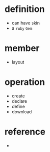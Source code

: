 ---
---


# definition
- can have skin
- a `ruby` `Gem`

# member
- layout

# operation
- create 
- declare
- define
- download

# reference
- 